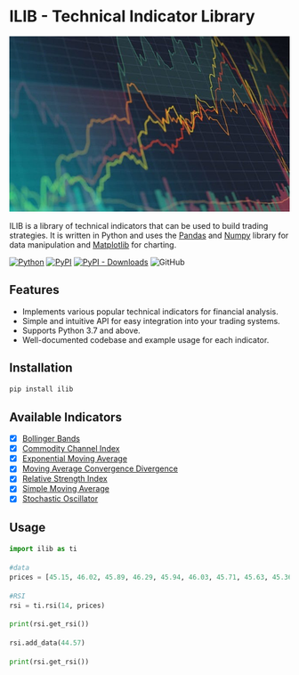 # ILIB - Technical Indicator Library

![preview](preview.jpg)

ILIB is a library of technical indicators that can be used to build trading strategies. It is written in Python and uses the [Pandas](https://pandas.pydata.org/docs/) and [Numpy](https://numpy.org/doc/stable/) library for data manipulation and [Matplotlib](https://matplotlib.org/) for charting.

[![Python](https://img.shields.io/badge/python-3.7%2B-blue)](https://www.python.org/downloads/release/python-370/)
[![PyPI](https://img.shields.io/pypi/v/ilib)](https://pypi.org/project/ilib/)
[![PyPI - Downloads](https://img.shields.io/pypi/dm/ilib)](https://pypi.org/project/ilib/)
![GitHub](https://img.shields.io/github/license/rohitgupta-iitm/ilib)

## Features

- Implements various popular technical indicators for financial analysis.
- Simple and intuitive API for easy integration into your trading systems.
- Supports Python 3.7 and above.
- Well-documented codebase and example usage for each indicator.


## Installation

```bash
pip install ilib
```

## Available Indicators

- [x] [Bollinger Bands](https://www.investopedia.com/terms/b/bollingerbands.asp)
- [x] [Commodity Channel Index](https://www.investopedia.com/terms/c/commoditychannelindex.asp)
- [x] [Exponential Moving Average](https://www.investopedia.com/terms/e/ema.asp)
- [x] [Moving Average Convergence Divergence](https://www.investopedia.com/terms/m/macd.asp)
- [x] [Relative Strength Index](https://www.investopedia.com/terms/r/rsi.asp)
- [x] [Simple Moving Average](https://www.investopedia.com/terms/s/sma.asp)
- [x] [Stochastic Oscillator](https://www.investopedia.com/terms/s/stochasticoscillator.asp)

## Usage

```python
import ilib as ti

#data 
prices = [45.15, 46.02, 45.89, 46.29, 45.94, 46.03, 45.71, 45.63, 45.36, 45.81, 46.10, 45.77, 45.95, 45.61, 45.27, 44.17, 44.12, 44.36, 44.54, 44.23, 44.29, 44.15, 44.34, 44.58, 44.69, 44.76, 44.62, 44.57, 44.45, 44.38, 44.23, 44.17, 44.04, 44.22, 44.57, 43.42, 42.66, 43.13, 43.43, 43.70, 43.88, 44.22]

#RSI
rsi = ti.rsi(14, prices)

print(rsi.get_rsi())

rsi.add_data(44.57)

print(rsi.get_rsi())
```
